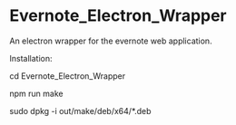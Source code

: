 # Evernote_Electron_Wrapper
An electron wrapper for the evernote web application.

Installation:

cd Evernote_Electron_Wrapper

npm run make

sudo dpkg -i out/make/deb/x64/*.deb

